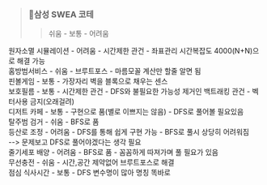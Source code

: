 > ### 🎈삼성 SWEA 코테
> >쉬움 - 보통 - 어려움

원자소멸 시뮬레이션 -  어려움 - 시간제한 관건 - 좌표관리 시간복잡도 4000(N+N)으로 해결 가능  
홈방범서비스 - 쉬움 - 브루트포스 - 마름모꼴 계산만 할줄 알면 됨  
핀볼게임 - 보통 - 가장자리 벽을 블록으로 채우는 센스  
보호필름 - 보통 - 시간제한 관건 - DFS와 불필요한 가능성 제거인 백트래킹 관건 - 벡터사용 금지(오래걸려)  
디저트 카페 - 보통 - 구현으로 품(별로 이쁘지는 않음) - DFS로 풀어볼 필요있음  
탈주범 검거 - 쉬움 - BFS로 품  
등산로 조정 -  어려움 - DFS를 통해 쉽게 구현 가능 - BFS로 풀시 상당히 어려워짐     
--> 문제보고 DFS로 풀어야겠다는 생각 필요  
줄기세포 배양 - 어려움 - BFS로 품 - 꼼꼼하게 따져가며 풀 필요가 있음  
무선충전 - 쉬움 - 시간,공간 제약없어 브루트포스로 해결  
점심 식사시간 - 보통 - DFS 변수명이 많아 명칭 똑바로  
